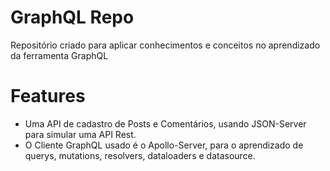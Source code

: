 
GraphQL Repo
==
Repositório criado para aplicar conhecimentos e conceitos no aprendizado da ferramenta GraphQL

Features
==
- Uma API de cadastro de Posts e Comentários, usando JSON-Server para simular uma API Rest.
- O Cliente GraphQL usado é o Apollo-Server, para o aprendizado de querys, mutations, resolvers, dataloaders e datasource.
